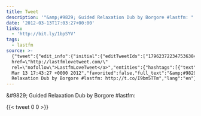 ```yaml
---
title: Tweet
description: '"&amp;#9829; Guided Relaxation Dub by Borgore #lastfm: "'
date: '2012-03-13T17:03:27+00:00'
links:
  - 'http://bit.ly/1bpSYV'
tags:
  - lastfm
source: >-
  {"tweet":{"edit_info":{"initial":{"editTweetIds":["179623722347536384"],"editableUntil":"2012-03-13T18:43:27.312Z","editsRemaining":"5","isEditEligible":true}},"retweeted":false,"source":"<a
  href=\"http://lastfmlovetweet.com/\"
  rel=\"nofollow\">LastfmLoveTweet</a>","entities":{"hashtags":[{"text":"lastfm","indices":["45","52"]}],"symbols":[],"user_mentions":[],"urls":[{"url":"http://t.co/I9bm5TTm","expanded_url":"http://bit.ly/1bpSYV","display_url":"bit.ly/1bpSYV","indices":["54","74"]}]},"display_text_range":["0","74"],"favorite_count":"0","id_str":"179623722347536384","truncated":false,"retweet_count":"0","id":"179623722347536384","possibly_sensitive":false,"created_at":"Tue
  Mar 13 17:43:27 +0000 2012","favorited":false,"full_text":"&amp;#9829; Guided
  Relaxation Dub by Borgore #lastfm: http://t.co/I9bm5TTm","lang":"en"}}
---
```

&amp;#9829; Guided Relaxation Dub by Borgore #lastfm: 
    
{{< tweet 0 0 >}}
    
